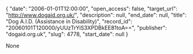 {
  "date": "2006-01-01T12:00:00", 
  "open_access": false, 
  "target_url": "http://www.dogaid.org.uk/", 
  "description": null, 
  "end_date": null, 
  "title": "Dog A.I.D. (Assistance in Disability)", 
  "record_id": "20060101T120000/yUUzTrYiS3XPDBkEE81toA==", 
  "publisher": "dogaid.org.uk", 
  "slug": 4778, 
  "start_date": null
}

None